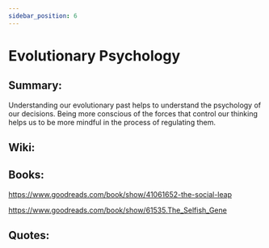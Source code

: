 ```yaml
---
sidebar_position: 6
---
```


# Evolutionary Psychology

## Summary: 

Understanding our evolutionary past helps to understand the psychology of our decisions.
Being more conscious of the forces that control our thinking helps us to be more mindful
 in the process of regulating them.



## Wiki:




## Books:

https://www.goodreads.com/book/show/41061652-the-social-leap

https://www.goodreads.com/book/show/61535.The_Selfish_Gene

## Quotes:


